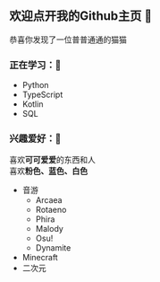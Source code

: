 ## 欢迎点开我的Github主页 👋 

恭喜你发现了一位普普通通的猫猫

### 正在学习：📕
- Python
- TypeScript
- Kotlin
- SQL

### 兴趣爱好：🎵
喜欢**可可爱爱**的东西和人<br>
喜欢**粉色、蓝色、白色**
- 音游
  - Arcaea
  - Rotaeno
  - Phira
  - Malody
  - Osu!
  - Dynamite
- Minecraft
- 二次元
<!--
**RaTaiHok/RaTaiHok** is a ✨ _special_ ✨ repository because its `README.md` (this file) appears on your GitHub profile.

Here are some ideas to get you started:

- 🔭 I’m currently working on ...
- 🌱 I’m currently learning ...
- 👯 I’m looking to collaborate on ...
- 🤔 I’m looking for help with ...
- 💬 Ask me about ...
- 📫 How to reach me: ...
- 😄 Pronouns: ...
- ⚡ Fun fact: ...
-->
